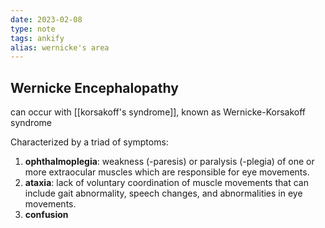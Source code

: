 ```yaml
---
date: 2023-02-08
type: note
tags: ankify
alias: wernicke's area
---
```


## Wernicke Encephalopathy
can occur with [[korsakoff's syndrome]], known as Wernicke-Korsakoff syndrome

Characterized by a triad of symptoms:
1. **ophthalmoplegia**: weakness (-paresis) or paralysis (-plegia) of one or more extraocular muscles which are responsible for eye movements.
2. **ataxia**: lack of voluntary coordination of muscle movements that can include gait abnormality, speech changes, and abnormalities in eye movements.
3. **confusion**
